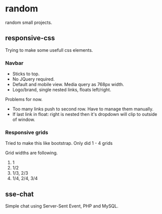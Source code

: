 # random
random small projects.

## responsive-css ##
Trying to make some usefull css elements.

### Navbar ###
* Sticks to top.
* No JQuery required.
* Default and mobile view. Media query as 768px width.
* Logo/brand, single nested links, floats left/right.

Problems for now.
* Too many links push to second row. Have to manage them manually.
* If last link in float: right is nested then it's dropdown will clip to outside of window.

### Responsive grids ###
Tried to make this like bootstrap. Only did 1 - 4 grids

Grid widths are following.
1. 1
2. 1/2
3. 1/3, 2/3
4. 1/4, 2/4, 3/4

## sse-chat ##
Simple chat using Server-Sent Event, PHP and MySQL.
